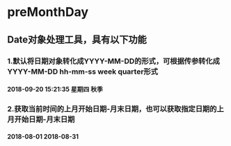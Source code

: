 # preMonthDay
## Date对象处理工具，具有以下功能
### 1.默认将日期对象转化成YYYY-MM-DD的形式，可根据传参转化成YYYY-MM-DD hh-mm-ss week quarter形式
#### 2018-09-20 15:21:35 星期四 秋季
### 2.获取当前时间的上月开始日期-月末日期，也可以获取指定日期的上月开始日期-月末日期
#### 2018-08-01 2018-08-31
